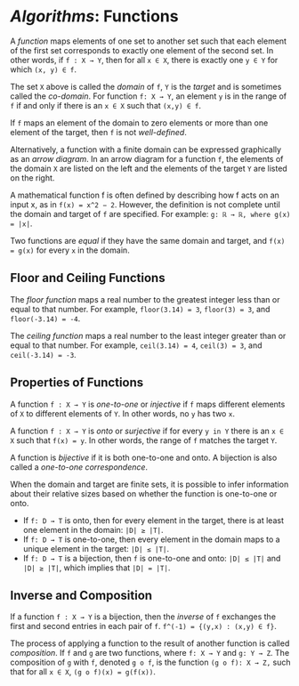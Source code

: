 <!---
CS NOTES :: ALGORITHMS :: FUNCTIONS

BY: COLE ELLIS

LAST MODIFIED: 20 DEC 2021
-->

# ***Algorithms***: Functions
A *function* maps elements of one set to another set such that each element of the first set corresponds to exactly one element of the second set.  In other words, if `f : X → Y`, then for all `x ∈ X`, there is exactly one `y ∈ Y` for which `(x, y) ∈ f`.

The set `X` above is called the *domain* of `f`, `Y` is the *target* and is sometimes called the *co-domain*.  For function `f: X → Y`, an element `y` is in the range of `f` if and only if there is an `x ∈ X` such that `(x,y) ∈ f`.

If `f` maps an element of the domain to zero elements or more than one element of the target, then `f` is not *well-defined*.

Alternatively, a function with a finite domain can be expressed graphically as an *arrow diagram*. In an arrow diagram for a function `f`, the elements of the domain `X` are listed on the left and the elements of the target `Y` are listed on the right.

A mathematical function f is often defined by describing how f acts on an input x, as in `f(x) = x^2 − 2`.  However, the definition is not complete until the domain and target of `f` are specified. For example: `g: ℝ → ℝ, where g(x) = |x|`.

Two functions are *equal* if they have the same domain and target, and `f(x) = g(x)` for every `x` in the domain.

## Floor and Ceiling Functions
The *floor function* maps a real number to the greatest integer less than or equal to that number.  For example, `floor(3.14) = 3`, `floor(3) = 3`, and `floor(-3.14) = -4`.

The *ceiling function* maps a real number to the least integer greater than or equal to that number.  For example, `ceil(3.14) = 4`, `ceil(3) = 3`, and `ceil(-3.14) = -3`.

## Properties of Functions
A function `f : X → Y` is *one-to-one* or *injective* if `f` maps different elements of `X` to different elements of `Y`.  In other words, no `y` has two `x`.

A function `f : X → Y` is *onto* or *surjective* if for every `y in Y` there is an `x ∈ X` such that `f(x) = y`.  In other words, the range of `f` matches the target `Y`.

A function is *bijective* if it is both one-to-one and onto.  A bijection is also called a *one-to-one correspondence*.

When the domain and target are finite sets, it is possible to infer information about their relative sizes based on whether the function is one-to-one or onto.
- If `f: D → T` is onto, then for every element in the target, there is at least one element in the domain: `|D| ≥ |T|`.
- If `f: D → T` is one-to-one, then every element in the domain maps to a unique element in the target: `|D| ≤ |T|`.
- If `f: D → T` is a bijection, then `f` is one-to-one and onto: `|D| ≤ |T|` and `|D| ≥ |T|`, which implies that `|D| = |T|`.

## Inverse and Composition
If a function `f : X → Y` is a bijection, then the *inverse* of `f` exchanges the first and second entries in each pair of `f`.  `f^(-1) = {(y,x) : (x,y) ∈ f}`.

The process of applying a function to the result of another function is called *composition*.  If `f` and `g` are two functions, where `f: X → Y` and `g: Y → Z`. The composition of `g` with `f`, denoted `g ο f`, is the function `(g ο f): X → Z,` such that for all `x ∈ X`, `(g ο f)(x) = g(f(x))`.
